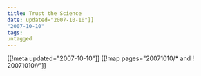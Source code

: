 ```yaml
---
title: Trust the Science
date: updated="2007-10-10"]]
"2007-10-10"
tags:
untagged
---
```

[[!meta updated="2007-10-10"]]
[[!map pages="20071010/* and ! 20071010/*/*"]]
